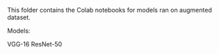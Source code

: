 This folder contains the Colab notebooks for models ran on augmented dataset. 

Models:

VGG-16
ResNet-50
